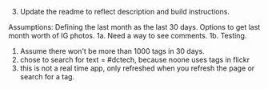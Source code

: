 3. Update the readme to reflect description and build instructions.

Assumptions:
Defining the last month as the last 30 days.
Options to get last month worth of IG photos.
1a. Need a way to see comments.
1b. Testing.
1. Assume there won't be more than 1000 tags in 30 days.
2. chose to search for text = #dctech, because noone uses tags in flickr
3. this is not a real time app, only refreshed when you refresh the page or search for a tag.
